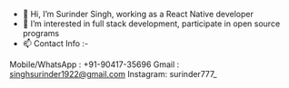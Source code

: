 - 👋 Hi, I’m Surinder Singh, working as a React Native developer 
- 👀 I’m interested in full stack development, participate in open source programs 
- 📫 Contact Info :-

Mobile/WhatsApp : +91-90417-35696
Gmail : singhsurinder1922@gmail.com
Instagram: surinder777_

<!---
Surinder1922/Surinder1922 is a ✨ special ✨ repository because its `README.md` (this file) appears on your GitHub profile.
You can click the Preview link to take a look at your changes.
--->
